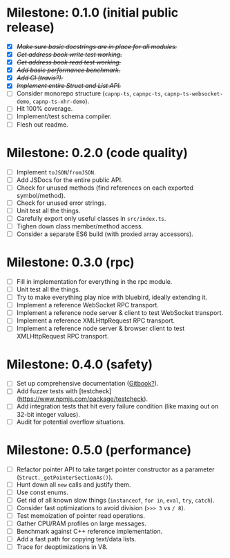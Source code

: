 # Milestone: 0.1.0 (initial public release)

* [X] ~~*Make sure basic docstrings are in place for all modules.*~~
* [X] ~~*Get address book write test working.*~~
* [X] ~~*Get address book read test working.*~~
* [X] ~~*Add basic performance benchmark.*~~
* [X] ~~*Add CI (travis?).*~~
* [X] ~~*Implement entire Struct and List API.*~~
* [ ] Consider monorepo structure (`capnp-ts`, `capnpc-ts`, `capnp-ts-websocket-demo`, `capnp-ts-xhr-demo`).
* [ ] Hit 100% coverage.
* [ ] Implement/test schema compiler.
* [ ] Flesh out readme.

# Milestone: 0.2.0 (code quality)

* [ ] Implement `toJSON`/`fromJSON`.
* [ ] Add JSDocs for the entire public API.
* [ ] Check for unused methods (find references on each exported symbol/method).
* [ ] Check for unused error strings.
* [ ] Unit test all the things.
* [ ] Carefully export only useful classes in `src/index.ts`.
* [ ] Tighen down class member/method access.
* [ ] Consider a separate ES6 build (with proxied array accessors).

# Milestone: 0.3.0 (rpc)

* [ ] Fill in implementation for everything in the rpc module.
* [ ] Unit test all the things.
* [ ] Try to make everything play nice with bluebird, ideally extending it.
* [ ] Implement a reference WebSocket RPC transport.
* [ ] Implement a reference node server & client to test WebSocket transport.
* [ ] Implement a reference XMLHttpRequest RPC transport.
* [ ] Implement a reference node server & browser client to test XMLHttpRequest RPC transport.

# Milestone: 0.4.0 (safety)

* [ ] Set up comprehensive documentation ([Gitbook?](https://www.gitbook.com/)).
* [ ] Add fuzzer tests with [testcheck] (https://www.npmjs.com/package/testcheck).
* [ ] Add integration tests that hit every failure condition (like maxing out on 32-bit integer values).
* [ ] Audit for potential overflow situations.

# Milestone: 0.5.0 (performance)

* [ ] Refactor pointer API to take target pointer constructor as a parameter (`Struct._getPointerSectionAs()`).
* [ ] Hunt down all `new` calls and justify them.
* [ ] Use const enums.
* [ ] Get rid of all known slow things (`instanceof`, `for in`, `eval`, `try`, `catch`).
* [ ] Consider fast optimizations to avoid division (`>>> 3` vs `/ 8`).
* [ ] Test memoization of pointer read operations.
* [ ] Gather CPU/RAM profiles on large messages.
* [ ] Benchmark against C++ reference implementation.
* [ ] Add a fast path for copying text/data lists.
* [ ] Trace for deoptimizations in V8.
